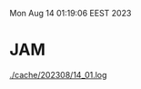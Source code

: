 Mon Aug 14 01:19:06 EEST 2023
# JAM
<a href='./cache/202308/14_01.log'>./cache/202308/14_01.log</a>
